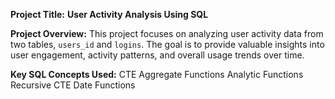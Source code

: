 **Project Title:** **User Activity Analysis Using SQL** 

**Project Overview:**
This project focuses on analyzing user activity data from two tables, `users_id` and `logins`. The goal is to provide valuable insights into user engagement, activity patterns, and overall usage trends over time. 

**Key SQL Concepts Used:**
CTE
Aggregate Functions
Analytic Functions
Recursive CTE
Date Functions
